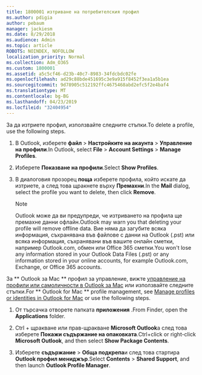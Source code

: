 ```yaml
---
title: 1800001 изтриване на потребителския профил
ms.author: pdigia
author: pebaum
manager: jackiesm
ms.date: 8/29/2018
ms.audience: Admin
ms.topic: article
ROBOTS: NOINDEX, NOFOLLOW
localization_priority: Normal
ms.collection: Adm_O365
ms.custom: 1800001
ms.assetid: a5c5cf46-d23b-40c7-8983-34fdcbdc02fe
ms.openlocfilehash: ad29c88bde451695c3e9a915f8452f3ea1a5b1ea
ms.sourcegitcommit: 9d78905c512192ffc4675468abd2efc5f2e4baf4
ms.translationtype: MT
ms.contentlocale: bg-BG
ms.lasthandoff: 04/23/2019
ms.locfileid: "32404954"
---
```

<span data-ttu-id="c758e-102">За да изтриете профил, използвайте следните стъпки.</span><span class="sxs-lookup"><span data-stu-id="c758e-102">To delete a profile, use the following steps.</span></span>
  
1. <span data-ttu-id="c758e-103">В Outlook, изберете **файл** \> **Настройките на акаунта** \> **Управление на профили**.</span><span class="sxs-lookup"><span data-stu-id="c758e-103">In Outlook, select **File** \> **Account Settings** \> **Manage Profiles**.</span></span>
    
2. <span data-ttu-id="c758e-104">Изберете **Показване на профили**.</span><span class="sxs-lookup"><span data-stu-id="c758e-104">Select **Show Profiles**.</span></span>
    
3. <span data-ttu-id="c758e-105">В диалоговия прозорец **поща** изберете профила, който искате да изтриете, а след това щракнете върху **Премахни**.</span><span class="sxs-lookup"><span data-stu-id="c758e-105">In the **Mail** dialog, select the profile you want to delete, then click **Remove**.</span></span>
    
    > [!NOTE]
    > <span data-ttu-id="c758e-106">Outlook може да ви предупреди, че изтриването на профила ще премахне данни офлайн.</span><span class="sxs-lookup"><span data-stu-id="c758e-106">Outlook may warn you that deleting your profile will remove offline data.</span></span> <span data-ttu-id="c758e-107">Вие няма да загубите всяка информация, съхранявана във файлове с данни на Outlook (.pst) или всяка информация, съхранявани във вашите онлайн сметки, например Outlook.com, обмен или Office 365 сметки.</span><span class="sxs-lookup"><span data-stu-id="c758e-107">You won't lose any information stored in your Outlook Data Files (.pst) or any information stored in your online accounts, for example Outlook.com, Exchange, or Office 365 accounts.</span></span> 
  
<span data-ttu-id="c758e-108">За \*\* Outlook за Mac \*\* профил за управление, вижте [управление на профили или самоличности в Outlook за Mac](https://support.office.com/article/fed2a955-74df-4a24-bef6-78a426958c4c.aspx) или използвайте следните стъпки.</span><span class="sxs-lookup"><span data-stu-id="c758e-108">For \*\* Outlook for Mac \*\* profile management, see [Manage profiles or identities in Outlook for Mac](https://support.office.com/article/fed2a955-74df-4a24-bef6-78a426958c4c.aspx) or use the following steps.</span></span> 
  
1. <span data-ttu-id="c758e-109">От търсачка отворете папката **приложения** .</span><span class="sxs-lookup"><span data-stu-id="c758e-109">From Finder, open the **Applications** folder.</span></span> 
    
2. <span data-ttu-id="c758e-110">Ctrl + щракване или прав-щракване **Microsoft Outlook**а след това изберете **Покажи съдържание на опаковката**.</span><span class="sxs-lookup"><span data-stu-id="c758e-110">Ctrl+click or right-click **Microsoft Outlook**, and then select **Show Package Contents**.</span></span>
    
3. <span data-ttu-id="c758e-111">Изберете **съдържание** \> **Обща подкрепа**и след това стартира **Outlook профил мениджър**.</span><span class="sxs-lookup"><span data-stu-id="c758e-111">Select **Contents** \> **Shared Support**, and then launch **Outlook Profile Manager**.</span></span>
    

